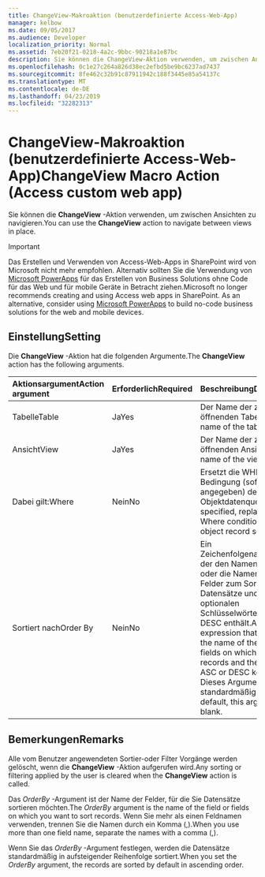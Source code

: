 ```yaml
---
title: ChangeView-Makroaktion (benutzerdefinierte Access-Web-App)
manager: kelbow
ms.date: 09/05/2017
ms.audience: Developer
localization_priority: Normal
ms.assetid: 7eb20f21-0218-4a2c-9bbc-90218a1e87bc
description: Sie können die ChangeView-Aktion verwenden, um zwischen Ansichten zu navigieren.
ms.openlocfilehash: 0c1e27c264a826d38ec2efbd5be9bc6237ad7437
ms.sourcegitcommit: 8fe462c32b91c87911942c188f3445e85a54137c
ms.translationtype: MT
ms.contentlocale: de-DE
ms.lasthandoff: 04/23/2019
ms.locfileid: "32282313"
---
```

# <a name="changeview-macro-action-access-custom-web-app"></a><span data-ttu-id="d29e9-103">ChangeView-Makroaktion (benutzerdefinierte Access-Web-App)</span><span class="sxs-lookup"><span data-stu-id="d29e9-103">ChangeView Macro Action (Access custom web app)</span></span>

<span data-ttu-id="d29e9-104">Sie können die **ChangeView** -Aktion verwenden, um zwischen Ansichten zu navigieren.</span><span class="sxs-lookup"><span data-stu-id="d29e9-104">You can use the **ChangeView** action to navigate between views in place.</span></span> 
  
> [!IMPORTANT]
> <span data-ttu-id="d29e9-p101">Das Erstellen und Verwenden von Access-Web-Apps in SharePoint wird von Microsoft nicht mehr empfohlen. Alternativ sollten Sie die Verwendung von [Microsoft PowerApps](https://powerapps.microsoft.com/en-us/) für das Erstellen von Business Solutions ohne Code für das Web und für mobile Geräte in Betracht ziehen.</span><span class="sxs-lookup"><span data-stu-id="d29e9-p101">Microsoft no longer recommends creating and using Access web apps in SharePoint. As an alternative, consider using [Microsoft PowerApps](https://powerapps.microsoft.com/en-us/) to build no-code business solutions for the web and mobile devices.</span></span> 
  
## <a name="setting"></a><span data-ttu-id="d29e9-107">Einstellung</span><span class="sxs-lookup"><span data-stu-id="d29e9-107">Setting</span></span>

<span data-ttu-id="d29e9-108">Die **ChangeView** -Aktion hat die folgenden Argumente.</span><span class="sxs-lookup"><span data-stu-id="d29e9-108">The **ChangeView** action has the following arguments.</span></span> 
  
|<span data-ttu-id="d29e9-109">**Aktionsargument**</span><span class="sxs-lookup"><span data-stu-id="d29e9-109">**Action argument**</span></span>|<span data-ttu-id="d29e9-110">**Erforderlich**</span><span class="sxs-lookup"><span data-stu-id="d29e9-110">**Required**</span></span>|<span data-ttu-id="d29e9-111">**Beschreibung**</span><span class="sxs-lookup"><span data-stu-id="d29e9-111">**Description**</span></span>|
|:-----|:-----|:-----|
|<span data-ttu-id="d29e9-112">Tabelle</span><span class="sxs-lookup"><span data-stu-id="d29e9-112">Table</span></span>  <br/> |<span data-ttu-id="d29e9-113">Ja</span><span class="sxs-lookup"><span data-stu-id="d29e9-113">Yes</span></span>  <br/> |<span data-ttu-id="d29e9-114">Der Name der zu öffnenden Tabelle.</span><span class="sxs-lookup"><span data-stu-id="d29e9-114">The name of the table to open.</span></span>  <br/> |
|<span data-ttu-id="d29e9-115">Ansicht</span><span class="sxs-lookup"><span data-stu-id="d29e9-115">View</span></span>  <br/> |<span data-ttu-id="d29e9-116">Ja</span><span class="sxs-lookup"><span data-stu-id="d29e9-116">Yes</span></span>  <br/> |<span data-ttu-id="d29e9-117">Der Name der zu öffnenden Ansicht.</span><span class="sxs-lookup"><span data-stu-id="d29e9-117">The name of the view to open.</span></span>  <br/> |
|<span data-ttu-id="d29e9-118">Dabei gilt:</span><span class="sxs-lookup"><span data-stu-id="d29e9-118">Where</span></span>  <br/> |<span data-ttu-id="d29e9-119">Nein</span><span class="sxs-lookup"><span data-stu-id="d29e9-119">No</span></span>  <br/> |<span data-ttu-id="d29e9-120">Ersetzt die WHERE-Bedingung (sofern angegeben) der Objektdatenquelle.</span><span class="sxs-lookup"><span data-stu-id="d29e9-120">If specified, replaces the Where condition of the object record source.</span></span>  <br/> |
|<span data-ttu-id="d29e9-121">Sortiert nach</span><span class="sxs-lookup"><span data-stu-id="d29e9-121">Order By</span></span>  <br/> |<span data-ttu-id="d29e9-122">Nein</span><span class="sxs-lookup"><span data-stu-id="d29e9-122">No</span></span>  <br/> |<span data-ttu-id="d29e9-123">Ein Zeichenfolgenausdruck, der den Namen des Felds oder die Namen der Felder zum Sortieren der Datensätze und die optionalen Schlüsselwörter ASC oder DESC enthält.</span><span class="sxs-lookup"><span data-stu-id="d29e9-123">A string expression that includes the name of the field or fields on which to sort records and the optional ASC or DESC keywords.</span></span> <span data-ttu-id="d29e9-124">Dieses Argument ist standardmäßig leer.</span><span class="sxs-lookup"><span data-stu-id="d29e9-124">By default, this argument is blank.</span></span>  <br/> |
   
## <a name="remarks"></a><span data-ttu-id="d29e9-125">Bemerkungen</span><span class="sxs-lookup"><span data-stu-id="d29e9-125">Remarks</span></span>

<span data-ttu-id="d29e9-126">Alle vom Benutzer angewendeten Sortier-oder Filter Vorgänge werden gelöscht, wenn die **ChangeView** -Aktion aufgerufen wird.</span><span class="sxs-lookup"><span data-stu-id="d29e9-126">Any sorting or filtering applied by the user is cleared when the **ChangeView** action is called.</span></span> 
  
<span data-ttu-id="d29e9-127">Das *OrderBy* -Argument ist der Name der Felder, für die Sie Datensätze sortieren möchten.</span><span class="sxs-lookup"><span data-stu-id="d29e9-127">The  *OrderBy*  argument is the name of the field or fields on which you want to sort records.</span></span> <span data-ttu-id="d29e9-128">Wenn Sie mehr als einen Feldnamen verwenden, trennen Sie die Namen durch ein Komma (,).</span><span class="sxs-lookup"><span data-stu-id="d29e9-128">When you use more than one field name, separate the names with a comma (,).</span></span> 
  
<span data-ttu-id="d29e9-129">Wenn Sie das *OrderBy* -Argument festlegen, werden die Datensätze standardmäßig in aufsteigender Reihenfolge sortiert.</span><span class="sxs-lookup"><span data-stu-id="d29e9-129">When you set the  *OrderBy*  argument, the records are sorted by default in ascending order.</span></span> 
  

